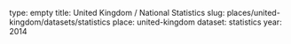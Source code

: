 type: empty
title: United Kingdom / National Statistics
slug: places/united-kingdom/datasets/statistics
place: united-kingdom
dataset: statistics
year: 2014
